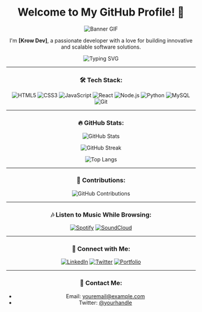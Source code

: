 <div align="center">

# Welcome to My GitHub Profile! 👋

![Banner GIF](https://cdn.dribbble.com/users/2536766/screenshots/7446414/univers_1.gif)

I'm **[Krow Dev]**, a passionate developer with a love for building innovative and scalable software solutions.

![Typing SVG](https://readme-typing-svg.herokuapp.com?font=Fira+Code&size=24&color=00F700&lines=Full+Stack+Developer;Open+Source+Contributor;Lifelong+Learner)

---

### 🛠 Tech Stack:

![HTML5](https://img.shields.io/badge/-HTML5-E34F26?style=flat&logo=html5&logoColor=white)
![CSS3](https://img.shields.io/badge/-CSS3-1572B6?style=flat&logo=css3)
![JavaScript](https://img.shields.io/badge/-JavaScript-F7DF1E?style=flat&logo=javascript&logoColor=black)
![React](https://img.shields.io/badge/-React-61DAFB?style=flat&logo=react&logoColor=black)
![Node.js](https://img.shields.io/badge/-Node.js-43853D?style=flat&logo=node.js&logoColor=white)
![Python](https://img.shields.io/badge/-Python-3776AB?style=flat&logo=python&logoColor=white)
![MySQL](https://img.shields.io/badge/-MySQL-4479A1?style=flat&logo=mysql&logoColor=white)
![Git](https://img.shields.io/badge/-Git-F05032?style=flat&logo=git&logoColor=white)

---

### 🔥 GitHub Stats:

![GitHub Stats](https://github-readme-stats.vercel.app/api?username=yourusername&show_icons=true&theme=radical)

![GitHub Streak](https://github-readme-streak-stats.herokuapp.com/?user=yourusername&theme=dark)

![Top Langs](https://github-readme-stats.vercel.app/api/top-langs/?username=yourusername&layout=compact&theme=radical)

---

### 🌟 Contributions:

![GitHub Contributions](https://activity-graph.herokuapp.com/graph?username=yourusername&theme=react-dark&hide_border=true&area=true)

---

### 🎶 Listen to Music While Browsing:

[![Spotify](https://img.shields.io/badge/-Listen%20on%20Spotify-1DB954?style=flat&logo=spotify&logoColor=white)](https://open.spotify.com/playlist/yourplaylistlink)
[![SoundCloud](https://img.shields.io/badge/-Listen%20on%20SoundCloud-FF5500?style=flat&logo=soundcloud&logoColor=white)](https://soundcloud.com/yourprofile)

---

### 💬 Connect with Me:

[![LinkedIn](https://img.shields.io/badge/-LinkedIn-0A66C2?style=flat&logo=linkedin&logoColor=white)](https://www.linkedin.com/in/yourprofile)
[![Twitter](https://img.shields.io/badge/-Twitter-1DA1F2?style=flat&logo=twitter&logoColor=white)](https://twitter.com/yourhandle)
[![Portfolio](https://img.shields.io/badge/-Portfolio-000000?style=flat&logo=google-chrome&logoColor=white)](https://yourportfolio.com)

---

### 📧 Contact Me:

- Email: [youremail@example.com](mailto:youremail@example.com)
- Twitter: [@yourhandle](https://twitter.com/yourhandle)

</div>
